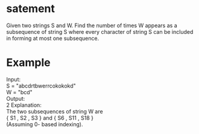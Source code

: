 # satement
Given two strings S and W. Find the number of times W appears as a subsequence of string S where every character of string S can be included in forming at most one subsequence.

# Example 
Input: <br>
 S = "abcdrtbwerrcokokokd" <br>
 W = "bcd" <br>
Output: <br>
 2
Explanation: <br>
The two subsequences of string W are<br>
{ S1 , S2 , S3 } and { S6 , S11 , S18 }<br>
(Assuming 0- based indexing).